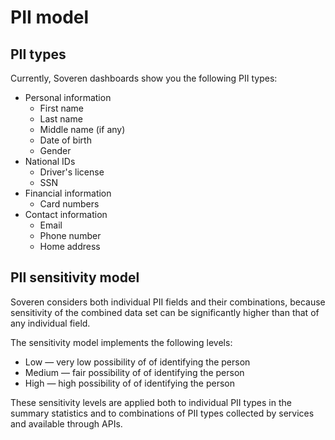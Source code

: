 # PII model

## PII types

Currently, Soveren dashboards show you the following PII types:

* Personal information
    * First name
    * Last name
    * Middle name (if any)
    * Date of birth
    * Gender
* National IDs
    * Driver's license
    * SSN
* Financial information
    * Card numbers
* Contact information
    * Email
    * Phone number
    * Home address

## PII sensitivity model

Soveren considers both individual PII fields and their combinations, because sensitivity of the combined data set can be significantly higher than that of any individual field.

The sensitivity model implements the following levels:

* Low — very low possibility of of identifying the person
* Medium — fair possibility of of identifying the person
* High — high possibility of of identifying the person

These sensitivity levels are applied both to individual PII types in the summary statistics and to combinations of PII types collected by services and available through APIs.















